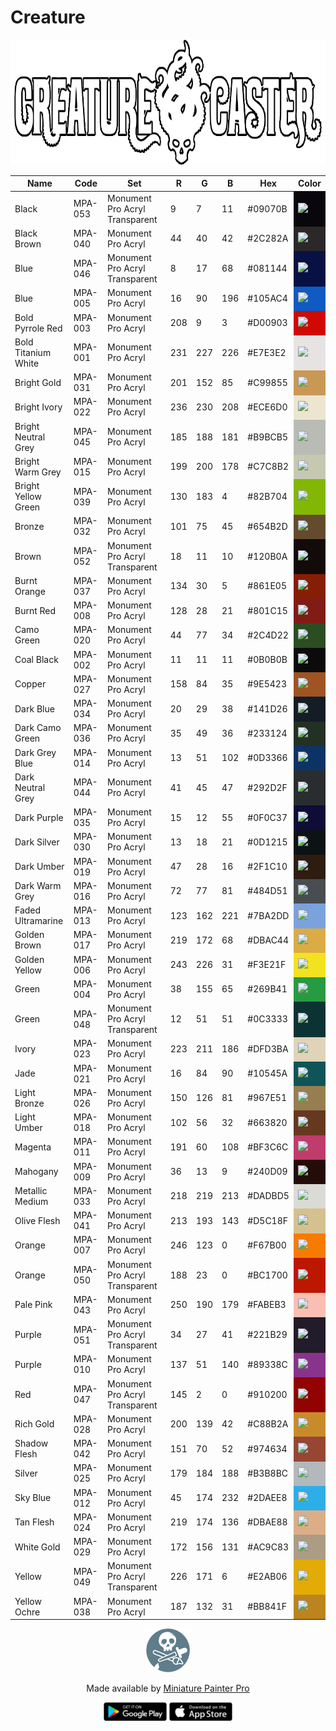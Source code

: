 # Creature
<img src="../logos/Creature.png" height="200" />
<table>
<thead>
<tr>
<th>Name</th>
<th>Code</th>
<th>Set</th>
<th>R</th>
<th>G</th>
<th>B</th>
<th>Hex</th>
<th>Color</th>
</tr>
</thead>
<tbody>
<tr>
<td>Black</td>
<td>MPA-053</td>
<td>Monument Pro Acryl Transparent</td>
<td>9</td>
<td>7</td>
<td>11</td>
<td>#09070B</td>
<td style="background-color: #09070B" ><img src="https://via.placeholder.com/40/09070B/000000?text=+" /></td>
</tr>
<tr>
<td>Black Brown</td>
<td>MPA-040</td>
<td>Monument Pro Acryl</td>
<td>44</td>
<td>40</td>
<td>42</td>
<td>#2C282A</td>
<td style="background-color: #2C282A" ><img src="https://via.placeholder.com/40/2C282A/000000?text=+" /></td>
</tr>
<tr>
<td>Blue</td>
<td>MPA-046</td>
<td>Monument Pro Acryl Transparent</td>
<td>8</td>
<td>17</td>
<td>68</td>
<td>#081144</td>
<td style="background-color: #081144" ><img src="https://via.placeholder.com/40/081144/000000?text=+" /></td>
</tr>
<tr>
<td>Blue</td>
<td>MPA-005</td>
<td>Monument Pro Acryl</td>
<td>16</td>
<td>90</td>
<td>196</td>
<td>#105AC4</td>
<td style="background-color: #105AC4" ><img src="https://via.placeholder.com/40/105AC4/000000?text=+" /></td>
</tr>
<tr>
<td>Bold Pyrrole Red</td>
<td>MPA-003</td>
<td>Monument Pro Acryl</td>
<td>208</td>
<td>9</td>
<td>3</td>
<td>#D00903</td>
<td style="background-color: #D00903" ><img src="https://via.placeholder.com/40/D00903/000000?text=+" /></td>
</tr>
<tr>
<td>Bold Titanium White</td>
<td>MPA-001</td>
<td>Monument Pro Acryl</td>
<td>231</td>
<td>227</td>
<td>226</td>
<td>#E7E3E2</td>
<td style="background-color: #E7E3E2" ><img src="https://via.placeholder.com/40/E7E3E2/000000?text=+" /></td>
</tr>
<tr>
<td>Bright Gold</td>
<td>MPA-031</td>
<td>Monument Pro Acryl</td>
<td>201</td>
<td>152</td>
<td>85</td>
<td>#C99855</td>
<td style="background-color: #C99855" ><img src="https://via.placeholder.com/40/C99855/000000?text=+" /></td>
</tr>
<tr>
<td>Bright Ivory</td>
<td>MPA-022</td>
<td>Monument Pro Acryl</td>
<td>236</td>
<td>230</td>
<td>208</td>
<td>#ECE6D0</td>
<td style="background-color: #ECE6D0" ><img src="https://via.placeholder.com/40/ECE6D0/000000?text=+" /></td>
</tr>
<tr>
<td>Bright Neutral Grey</td>
<td>MPA-045</td>
<td>Monument Pro Acryl</td>
<td>185</td>
<td>188</td>
<td>181</td>
<td>#B9BCB5</td>
<td style="background-color: #B9BCB5" ><img src="https://via.placeholder.com/40/B9BCB5/000000?text=+" /></td>
</tr>
<tr>
<td>Bright Warm Grey</td>
<td>MPA-015</td>
<td>Monument Pro Acryl</td>
<td>199</td>
<td>200</td>
<td>178</td>
<td>#C7C8B2</td>
<td style="background-color: #C7C8B2" ><img src="https://via.placeholder.com/40/C7C8B2/000000?text=+" /></td>
</tr>
<tr>
<td>Bright Yellow Green</td>
<td>MPA-039</td>
<td>Monument Pro Acryl</td>
<td>130</td>
<td>183</td>
<td>4</td>
<td>#82B704</td>
<td style="background-color: #82B704" ><img src="https://via.placeholder.com/40/82B704/000000?text=+" /></td>
</tr>
<tr>
<td>Bronze</td>
<td>MPA-032</td>
<td>Monument Pro Acryl</td>
<td>101</td>
<td>75</td>
<td>45</td>
<td>#654B2D</td>
<td style="background-color: #654B2D" ><img src="https://via.placeholder.com/40/654B2D/000000?text=+" /></td>
</tr>
<tr>
<td>Brown</td>
<td>MPA-052</td>
<td>Monument Pro Acryl Transparent</td>
<td>18</td>
<td>11</td>
<td>10</td>
<td>#120B0A</td>
<td style="background-color: #120B0A" ><img src="https://via.placeholder.com/40/120B0A/000000?text=+" /></td>
</tr>
<tr>
<td>Burnt Orange</td>
<td>MPA-037</td>
<td>Monument Pro Acryl</td>
<td>134</td>
<td>30</td>
<td>5</td>
<td>#861E05</td>
<td style="background-color: #861E05" ><img src="https://via.placeholder.com/40/861E05/000000?text=+" /></td>
</tr>
<tr>
<td>Burnt Red</td>
<td>MPA-008</td>
<td>Monument Pro Acryl</td>
<td>128</td>
<td>28</td>
<td>21</td>
<td>#801C15</td>
<td style="background-color: #801C15" ><img src="https://via.placeholder.com/40/801C15/000000?text=+" /></td>
</tr>
<tr>
<td>Camo Green</td>
<td>MPA-020</td>
<td>Monument Pro Acryl</td>
<td>44</td>
<td>77</td>
<td>34</td>
<td>#2C4D22</td>
<td style="background-color: #2C4D22" ><img src="https://via.placeholder.com/40/2C4D22/000000?text=+" /></td>
</tr>
<tr>
<td>Coal Black</td>
<td>MPA-002</td>
<td>Monument Pro Acryl</td>
<td>11</td>
<td>11</td>
<td>11</td>
<td>#0B0B0B</td>
<td style="background-color: #0B0B0B" ><img src="https://via.placeholder.com/40/0B0B0B/000000?text=+" /></td>
</tr>
<tr>
<td>Copper</td>
<td>MPA-027</td>
<td>Monument Pro Acryl</td>
<td>158</td>
<td>84</td>
<td>35</td>
<td>#9E5423</td>
<td style="background-color: #9E5423" ><img src="https://via.placeholder.com/40/9E5423/000000?text=+" /></td>
</tr>
<tr>
<td>Dark Blue</td>
<td>MPA-034</td>
<td>Monument Pro Acryl</td>
<td>20</td>
<td>29</td>
<td>38</td>
<td>#141D26</td>
<td style="background-color: #141D26" ><img src="https://via.placeholder.com/40/141D26/000000?text=+" /></td>
</tr>
<tr>
<td>Dark Camo Green</td>
<td>MPA-036</td>
<td>Monument Pro Acryl</td>
<td>35</td>
<td>49</td>
<td>36</td>
<td>#233124</td>
<td style="background-color: #233124" ><img src="https://via.placeholder.com/40/233124/000000?text=+" /></td>
</tr>
<tr>
<td>Dark Grey Blue</td>
<td>MPA-014</td>
<td>Monument Pro Acryl</td>
<td>13</td>
<td>51</td>
<td>102</td>
<td>#0D3366</td>
<td style="background-color: #0D3366" ><img src="https://via.placeholder.com/40/0D3366/000000?text=+" /></td>
</tr>
<tr>
<td>Dark Neutral Grey</td>
<td>MPA-044</td>
<td>Monument Pro Acryl</td>
<td>41</td>
<td>45</td>
<td>47</td>
<td>#292D2F</td>
<td style="background-color: #292D2F" ><img src="https://via.placeholder.com/40/292D2F/000000?text=+" /></td>
</tr>
<tr>
<td>Dark Purple</td>
<td>MPA-035</td>
<td>Monument Pro Acryl</td>
<td>15</td>
<td>12</td>
<td>55</td>
<td>#0F0C37</td>
<td style="background-color: #0F0C37" ><img src="https://via.placeholder.com/40/0F0C37/000000?text=+" /></td>
</tr>
<tr>
<td>Dark Silver</td>
<td>MPA-030</td>
<td>Monument Pro Acryl</td>
<td>13</td>
<td>18</td>
<td>21</td>
<td>#0D1215</td>
<td style="background-color: #0D1215" ><img src="https://via.placeholder.com/40/0D1215/000000?text=+" /></td>
</tr>
<tr>
<td>Dark Umber</td>
<td>MPA-019</td>
<td>Monument Pro Acryl</td>
<td>47</td>
<td>28</td>
<td>16</td>
<td>#2F1C10</td>
<td style="background-color: #2F1C10" ><img src="https://via.placeholder.com/40/2F1C10/000000?text=+" /></td>
</tr>
<tr>
<td>Dark Warm Grey</td>
<td>MPA-016</td>
<td>Monument Pro Acryl</td>
<td>72</td>
<td>77</td>
<td>81</td>
<td>#484D51</td>
<td style="background-color: #484D51" ><img src="https://via.placeholder.com/40/484D51/000000?text=+" /></td>
</tr>
<tr>
<td>Faded Ultramarine</td>
<td>MPA-013</td>
<td>Monument Pro Acryl</td>
<td>123</td>
<td>162</td>
<td>221</td>
<td>#7BA2DD</td>
<td style="background-color: #7BA2DD" ><img src="https://via.placeholder.com/40/7BA2DD/000000?text=+" /></td>
</tr>
<tr>
<td>Golden Brown</td>
<td>MPA-017</td>
<td>Monument Pro Acryl</td>
<td>219</td>
<td>172</td>
<td>68</td>
<td>#DBAC44</td>
<td style="background-color: #DBAC44" ><img src="https://via.placeholder.com/40/DBAC44/000000?text=+" /></td>
</tr>
<tr>
<td>Golden Yellow</td>
<td>MPA-006</td>
<td>Monument Pro Acryl</td>
<td>243</td>
<td>226</td>
<td>31</td>
<td>#F3E21F</td>
<td style="background-color: #F3E21F" ><img src="https://via.placeholder.com/40/F3E21F/000000?text=+" /></td>
</tr>
<tr>
<td>Green</td>
<td>MPA-004</td>
<td>Monument Pro Acryl</td>
<td>38</td>
<td>155</td>
<td>65</td>
<td>#269B41</td>
<td style="background-color: #269B41" ><img src="https://via.placeholder.com/40/269B41/000000?text=+" /></td>
</tr>
<tr>
<td>Green</td>
<td>MPA-048</td>
<td>Monument Pro Acryl Transparent</td>
<td>12</td>
<td>51</td>
<td>51</td>
<td>#0C3333</td>
<td style="background-color: #0C3333" ><img src="https://via.placeholder.com/40/0C3333/000000?text=+" /></td>
</tr>
<tr>
<td>Ivory</td>
<td>MPA-023</td>
<td>Monument Pro Acryl</td>
<td>223</td>
<td>211</td>
<td>186</td>
<td>#DFD3BA</td>
<td style="background-color: #DFD3BA" ><img src="https://via.placeholder.com/40/DFD3BA/000000?text=+" /></td>
</tr>
<tr>
<td>Jade</td>
<td>MPA-021</td>
<td>Monument Pro Acryl</td>
<td>16</td>
<td>84</td>
<td>90</td>
<td>#10545A</td>
<td style="background-color: #10545A" ><img src="https://via.placeholder.com/40/10545A/000000?text=+" /></td>
</tr>
<tr>
<td>Light Bronze</td>
<td>MPA-026</td>
<td>Monument Pro Acryl</td>
<td>150</td>
<td>126</td>
<td>81</td>
<td>#967E51</td>
<td style="background-color: #967E51" ><img src="https://via.placeholder.com/40/967E51/000000?text=+" /></td>
</tr>
<tr>
<td>Light Umber</td>
<td>MPA-018</td>
<td>Monument Pro Acryl</td>
<td>102</td>
<td>56</td>
<td>32</td>
<td>#663820</td>
<td style="background-color: #663820" ><img src="https://via.placeholder.com/40/663820/000000?text=+" /></td>
</tr>
<tr>
<td>Magenta</td>
<td>MPA-011</td>
<td>Monument Pro Acryl</td>
<td>191</td>
<td>60</td>
<td>108</td>
<td>#BF3C6C</td>
<td style="background-color: #BF3C6C" ><img src="https://via.placeholder.com/40/BF3C6C/000000?text=+" /></td>
</tr>
<tr>
<td>Mahogany</td>
<td>MPA-009</td>
<td>Monument Pro Acryl</td>
<td>36</td>
<td>13</td>
<td>9</td>
<td>#240D09</td>
<td style="background-color: #240D09" ><img src="https://via.placeholder.com/40/240D09/000000?text=+" /></td>
</tr>
<tr>
<td>Metallic Medium</td>
<td>MPA-033</td>
<td>Monument Pro Acryl</td>
<td>218</td>
<td>219</td>
<td>213</td>
<td>#DADBD5</td>
<td style="background-color: #DADBD5" ><img src="https://via.placeholder.com/40/DADBD5/000000?text=+" /></td>
</tr>
<tr>
<td>Olive Flesh</td>
<td>MPA-041</td>
<td>Monument Pro Acryl</td>
<td>213</td>
<td>193</td>
<td>143</td>
<td>#D5C18F</td>
<td style="background-color: #D5C18F" ><img src="https://via.placeholder.com/40/D5C18F/000000?text=+" /></td>
</tr>
<tr>
<td>Orange</td>
<td>MPA-007</td>
<td>Monument Pro Acryl</td>
<td>246</td>
<td>123</td>
<td>0</td>
<td>#F67B00</td>
<td style="background-color: #F67B00" ><img src="https://via.placeholder.com/40/F67B00/000000?text=+" /></td>
</tr>
<tr>
<td>Orange</td>
<td>MPA-050</td>
<td>Monument Pro Acryl Transparent</td>
<td>188</td>
<td>23</td>
<td>0</td>
<td>#BC1700</td>
<td style="background-color: #BC1700" ><img src="https://via.placeholder.com/40/BC1700/000000?text=+" /></td>
</tr>
<tr>
<td>Pale Pink</td>
<td>MPA-043</td>
<td>Monument Pro Acryl</td>
<td>250</td>
<td>190</td>
<td>179</td>
<td>#FABEB3</td>
<td style="background-color: #FABEB3" ><img src="https://via.placeholder.com/40/FABEB3/000000?text=+" /></td>
</tr>
<tr>
<td>Purple</td>
<td>MPA-051</td>
<td>Monument Pro Acryl Transparent</td>
<td>34</td>
<td>27</td>
<td>41</td>
<td>#221B29</td>
<td style="background-color: #221B29" ><img src="https://via.placeholder.com/40/221B29/000000?text=+" /></td>
</tr>
<tr>
<td>Purple</td>
<td>MPA-010</td>
<td>Monument Pro Acryl</td>
<td>137</td>
<td>51</td>
<td>140</td>
<td>#89338C</td>
<td style="background-color: #89338C" ><img src="https://via.placeholder.com/40/89338C/000000?text=+" /></td>
</tr>
<tr>
<td>Red</td>
<td>MPA-047</td>
<td>Monument Pro Acryl Transparent</td>
<td>145</td>
<td>2</td>
<td>0</td>
<td>#910200</td>
<td style="background-color: #910200" ><img src="https://via.placeholder.com/40/910200/000000?text=+" /></td>
</tr>
<tr>
<td>Rich Gold</td>
<td>MPA-028</td>
<td>Monument Pro Acryl</td>
<td>200</td>
<td>139</td>
<td>42</td>
<td>#C88B2A</td>
<td style="background-color: #C88B2A" ><img src="https://via.placeholder.com/40/C88B2A/000000?text=+" /></td>
</tr>
<tr>
<td>Shadow Flesh</td>
<td>MPA-042</td>
<td>Monument Pro Acryl</td>
<td>151</td>
<td>70</td>
<td>52</td>
<td>#974634</td>
<td style="background-color: #974634" ><img src="https://via.placeholder.com/40/974634/000000?text=+" /></td>
</tr>
<tr>
<td>Silver</td>
<td>MPA-025</td>
<td>Monument Pro Acryl</td>
<td>179</td>
<td>184</td>
<td>188</td>
<td>#B3B8BC</td>
<td style="background-color: #B3B8BC" ><img src="https://via.placeholder.com/40/B3B8BC/000000?text=+" /></td>
</tr>
<tr>
<td>Sky Blue</td>
<td>MPA-012</td>
<td>Monument Pro Acryl</td>
<td>45</td>
<td>174</td>
<td>232</td>
<td>#2DAEE8</td>
<td style="background-color: #2DAEE8" ><img src="https://via.placeholder.com/40/2DAEE8/000000?text=+" /></td>
</tr>
<tr>
<td>Tan Flesh</td>
<td>MPA-024</td>
<td>Monument Pro Acryl</td>
<td>219</td>
<td>174</td>
<td>136</td>
<td>#DBAE88</td>
<td style="background-color: #DBAE88" ><img src="https://via.placeholder.com/40/DBAE88/000000?text=+" /></td>
</tr>
<tr>
<td>White Gold</td>
<td>MPA-029</td>
<td>Monument Pro Acryl</td>
<td>172</td>
<td>156</td>
<td>131</td>
<td>#AC9C83</td>
<td style="background-color: #AC9C83" ><img src="https://via.placeholder.com/40/AC9C83/000000?text=+" /></td>
</tr>
<tr>
<td>Yellow</td>
<td>MPA-049</td>
<td>Monument Pro Acryl Transparent</td>
<td>226</td>
<td>171</td>
<td>6</td>
<td>#E2AB06</td>
<td style="background-color: #E2AB06" ><img src="https://via.placeholder.com/40/E2AB06/000000?text=+" /></td>
</tr>
<tr>
<td>Yellow Ochre</td>
<td>MPA-038</td>
<td>Monument Pro Acryl</td>
<td>187</td>
<td>132</td>
<td>31</td>
<td>#BB841F</td>
<td style="background-color: #BB841F" ><img src="https://via.placeholder.com/40/BB841F/000000?text=+" /></td>
</tr>
<tr>
</tbody>
</table>
<p align="center"><img src="../logos/logo_rnd.png" height="70" /></p>
<p align="center">Made available by <a href="https://miniaturepainterpro.app/">Miniature Painter Pro</a></p>
<p align="center">
<a href="https://play.google.com/store/apps/details?id=com.rfsp.paintmaster"> <img src="../logos/Android.png" height="30" /></a>
<a href="https://apps.apple.com/us/app/miniature-painter-pro/id1495938928"> <img src="../logos/iOS.png" height="30" /></a>
</p>
